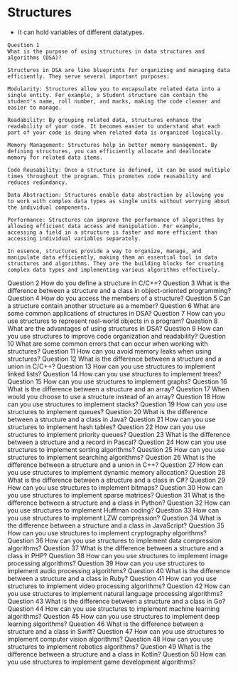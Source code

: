 # Structures

- It can hold variables of different datatypes.

```
Question 1
What is the purpose of using structures in data structures and algorithms (DSA)?

Structures in DSA are like blueprints for organizing and managing data efficiently. They serve several important purposes:

Modularity: Structures allow you to encapsulate related data into a single entity. For example, a Student structure can contain the student's name, roll number, and marks, making the code cleaner and easier to manage.

Readability: By grouping related data, structures enhance the readability of your code. It becomes easier to understand what each part of your code is doing when related data is organized logically.

Memory Management: Structures help in better memory management. By defining structures, you can efficiently allocate and deallocate memory for related data items.

Code Reusability: Once a structure is defined, it can be used multiple times throughout the program. This promotes code reusability and reduces redundancy.

Data Abstraction: Structures enable data abstraction by allowing you to work with complex data types as single units without worrying about the individual components.

Performance: Structures can improve the performance of algorithms by allowing efficient data access and manipulation. For example, accessing a field in a structure is faster and more efficient than accessing individual variables separately.

In essence, structures provide a way to organize, manage, and manipulate data efficiently, making them an essential tool in data structures and algorithms. They are the building blocks for creating complex data types and implementing various algorithms effectively.
```
Question 2
How do you define a structure in C/C++?
Question 3
What is the difference between a structure and a class in object-oriented programming?
Question 4
How do you access the members of a structure?
Question 5
Can a structure contain another structure as a member?
Question 6
What are some common applications of structures in DSA?
Question 7
How can you use structures to represent real-world objects in a program?
Question 8
What are the advantages of using structures in DSA?
Question 9
How can you use structures to improve code organization and readability?
Question 10
What are some common errors that can occur when working with structures?
Question 11
How can you avoid memory leaks when using structures?
Question 12
What is the difference between a structure and a union in C/C++?
Question 13
How can you use structures to implement linked lists?
Question 14
How can you use structures to implement trees?
Question 15
How can you use structures to implement graphs?
Question 16
What is the difference between a structure and an array?
Question 17
When would you choose to use a structure instead of an array?
Question 18
How can you use structures to implement stacks?
Question 19
How can you use structures to implement queues?
Question 20
What is the difference between a structure and a class in Java?
Question 21
How can you use structures to implement hash tables?
Question 22
How can you use structures to implement priority queues?
Question 23
What is the difference between a structure and a record in Pascal?
Question 24
How can you use structures to implement sorting algorithms?
Question 25
How can you use structures to implement searching algorithms?
Question 26
What is the difference between a structure and a union in C++?
Question 27
How can you use structures to implement dynamic memory allocation?
Question 28
What is the difference between a structure and a class in C#?
Question 29
How can you use structures to implement bitmaps?
Question 30
How can you use structures to implement sparse matrices?
Question 31
What is the difference between a structure and a class in Python?
Question 32
How can you use structures to implement Huffman coding?
Question 33
How can you use structures to implement LZW compression?
Question 34
What is the difference between a structure and a class in JavaScript?
Question 35
How can you use structures to implement cryptography algorithms?
Question 36
How can you use structures to implement data compression algorithms?
Question 37
What is the difference between a structure and a class in PHP?
Question 38
How can you use structures to implement image processing algorithms?
Question 39
How can you use structures to implement audio processing algorithms?
Question 40
What is the difference between a structure and a class in Ruby?
Question 41
How can you use structures to implement video processing algorithms?
Question 42
How can you use structures to implement natural language processing algorithms?
Question 43
What is the difference between a structure and a class in Go?
Question 44
How can you use structures to implement machine learning algorithms?
Question 45
How can you use structures to implement deep learning algorithms?
Question 46
What is the difference between a structure and a class in Swift?
Question 47
How can you use structures to implement computer vision algorithms?
Question 48
How can you use structures to implement robotics algorithms?
Question 49
What is the difference between a structure and a class in Kotlin?
Question 50
How can you use structures to implement game development algorithms?
